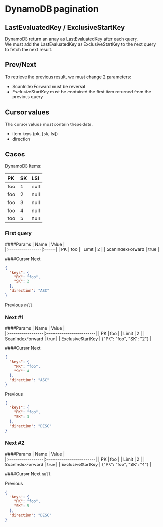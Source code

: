 # DynamoDB pagination

## LastEvaluatedKey / ExclusiveStartKey

DynamoDB return an array as LastEvaluatedKey after each query.   
We must add the LastEvaluatedKey as ExclusiveStartKey to the next query to fetch the next result.

## Prev/Next
To retrieve the previous result, we must change 2 parameters:
- ScanIndexForward must be reversal 
- ExclusiveStartKey must be contained the first item returned from the previous query

## Cursor values
The cursor values must contain these data:
- item keys (pk, [sk, lsi])
- direction

## Cases

DynamoDB Items:

| PK  | SK  | LSI  |
|:----|:----|:-----|
| foo | 1   | null |
| foo | 2   | null |
| foo | 3   | null |
| foo | 4   | null |
| foo | 5   | null |


### First query

####Params
| Name             | Value |  
|:-----------------|:------|
| PK               | foo   | 
| Limit            | 2     | 
| ScanIndexForward | true  | 

####Cursor
Next
````json
{
  "keys": {
    "PK": "foo",
    "SK": 2
  },
  "direction": "ASC"
}
````
Previous
``null``

### Next #1

####Params
| Name              | Value                    |  
|:------------------|:-------------------------|
| PK                | foo                      | 
| Limit             | 2                        | 
| ScanIndexForward  | true                     | 
| ExclusiveStartKey | {"PK": "foo", "SK": "2"} | 

####Cursor
Next
````json
{
  "keys": {
    "PK": "foo",
    "SK": 4
  },
  "direction": "ASC"
}
````
Previous
````json
{
  "keys": {
    "PK": "foo",
    "SK": 3
  },
  "direction": "DESC"
}
````


### Next #2

####Params
| Name              | Value                    |  
|:------------------|:-------------------------|
| PK                | foo                      | 
| Limit             | 2                        | 
| ScanIndexForward  | true                     | 
| ExclusiveStartKey | {"PK": "foo", "SK": "4"} | 

####Cursor
Next
``null``   

Previous
````json
{
  "keys": {
    "PK": "foo",
    "SK": 5
  },
  "direction": "DESC"
}
````
